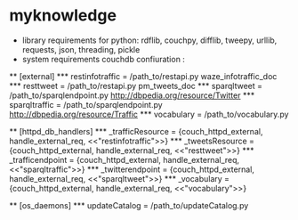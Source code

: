 # myknowledge

* library requirements for python: rdflib, couchpy, difflib, tweepy, urllib, requests, json, threading, pickle
* system requirements couchdb confiuration :

** [external]
*** restinfotraffic = /path_to/restapi.py waze_infotraffic_doc
*** resttweet = /path_to/restapi.py pm_tweets_doc
*** sparqltweet = /path_to/sparqlendpoint.py http://dbpedia.org/resource/Twitter
*** sparqltraffic = /path_to/sparqlendpoint.py http://dbpedia.org/resource/Traffic
*** vocabulary = /path_to/vocabulary.py

** [httpd_db_handlers]
*** _trafficResource = {couch_httpd_external, handle_external_req, <<"restinfotraffic">>}
*** _tweetsResource = {couch_httpd_external, handle_external_req, <<"resttweet">>}
*** _trafficendpoint = {couch_httpd_external, handle_external_req, <<"sparqltraffic">>}
*** _twitterendpoint = {couch_httpd_external, handle_external_req, <<"sparqltweet">>}
*** _vocabulary = {couch_httpd_external, handle_external_req, <<"vocabulary">>}

** [os_daemons]
*** updateCatalog = /path_to/updateCatalog.py
